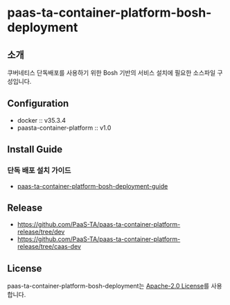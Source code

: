 # paas-ta-container-platform-bosh-deployment
## 소개

쿠버네티스 단독배포를 사용하기 위한 Bosh 기반의 서비스 설치에 필요한 소스파일 구성입니다.

## Configuration
- docker :: v35.3.4
- paasta-container-platform :: v1.0

## Install Guide
### 단독 배포 설치 가이드
- [paas-ta-container-platform-bosh-deployment-guide](https://github.com/PaaS-TA/paas-ta-container-platform/blob/dev/install-guide/bosh/paas-ta-container-platform-bosh-deployment-guide-v1.0.md)

## Release
- https://github.com/PaaS-TA/paas-ta-container-platform-release/tree/dev
- https://github.com/PaaS-TA/paas-ta-container-platform-release/tree/caas-dev

## License
paas-ta-container-platform-bosh-deployment는 [Apache-2.0 License](http://www.apache.org/licenses/LICENSE-2.0)를 사용합니다.
